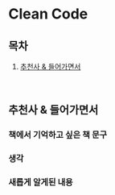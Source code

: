 
# Clean Code 

## 목차
1. [추천사 & 들어가면서](##-추천사-&-들어가면서)

<br/>


## 추천사 & 들어가면서
### 책에서 기억하고 싶은 책 문구
### 생각
### 새롭게 알게된 내용


<br/>
